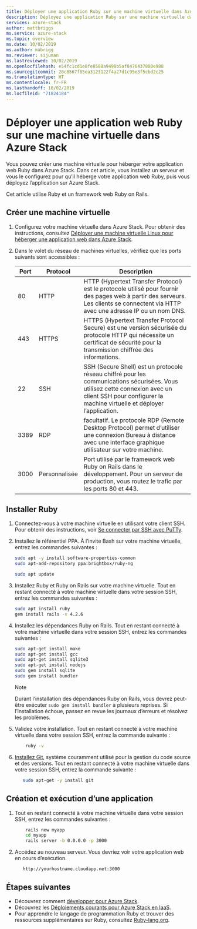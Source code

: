 ```yaml
---
title: Déployer une application Ruby sur une machine virtuelle dans Azure Stack | Microsoft Docs
description: Déployez une application Ruby sur une machine virtuelle dans Azure Stack.
services: azure-stack
author: mattbriggs
ms.service: azure-stack
ms.topic: overview
ms.date: 10/02/2019
ms.author: mabrigg
ms.reviewer: sijuman
ms.lastreviewed: 10/02/2019
ms.openlocfilehash: e54fc1cd1e8fe8588a9498b5af8476437880e988
ms.sourcegitcommit: 28c8567f85ea3123122f4a27d1c95e3f5cbd2c25
ms.translationtype: HT
ms.contentlocale: fr-FR
ms.lasthandoff: 10/02/2019
ms.locfileid: "71824184"
---
```

# <a name="deploy-a-ruby-web-app-to-a-vm-in-azure-stack"></a>Déployer une application web Ruby sur une machine virtuelle dans Azure Stack

Vous pouvez créer une machine virtuelle pour héberger votre application web Ruby dans Azure Stack. Dans cet article, vous installez un serveur et vous le configurez pour qu’il héberge votre application web Ruby, puis vous déployez l’application sur Azure Stack.

Cet article utilise Ruby et un framework web Ruby on Rails.

## <a name="create-a-vm"></a>Créer une machine virtuelle

1. Configurez votre machine virtuelle dans Azure Stack. Pour obtenir des instructions, consultez [Déployer une machine virtuelle Linux pour héberger une application web dans Azure Stack](azure-stack-dev-start-howto-deploy-linux.md).

2. Dans le volet du réseau de machines virtuelles, vérifiez que les ports suivants sont accessibles :

    | Port | Protocol | Description |
    | --- | --- | --- |
    | 80 | HTTP | HTTP (Hypertext Transfer Protocol) est le protocole utilisé pour fournir des pages web à partir des serveurs. Les clients se connectent via HTTP avec une adresse IP ou un nom DNS. |
    | 443 | HTTPS | HTTPS (Hypertext Transfer Protocol Secure) est une version sécurisée du protocole HTTP qui nécessite un certificat de sécurité pour la transmission chiffrée des informations. |
    | 22 | SSH | SSH (Secure Shell) est un protocole réseau chiffré pour les communications sécurisées. Vous utilisez cette connexion avec un client SSH pour configurer la machine virtuelle et déployer l’application. |
    | 3389 | RDP | facultatif. Le protocole RDP (Remote Desktop Protocol) permet d’utiliser une connexion Bureau à distance avec une interface graphique utilisateur sur votre machine.   |
    | 3000 | Personnalisée | Port utilisé par le framework web Ruby on Rails dans le développement. Pour un serveur de production, vous routez le trafic par les ports 80 et 443. |

## <a name="install-ruby"></a>Installer Ruby

1. Connectez-vous à votre machine virtuelle en utilisant votre client SSH. Pour obtenir des instructions, voir [Se connecter par SSH avec PuTTy](azure-stack-dev-start-howto-ssh-public-key.md#connect-with-ssh-by-using-putty).

1. Installez le référentiel PPA. À l’invite Bash sur votre machine virtuelle, entrez les commandes suivantes :

    ```bash  
    sudo apt -y install software-properties-common
    sudo apt-add-repository ppa:brightbox/ruby-ng

    sudo apt update
    ```

2. Installez Ruby et Ruby on Rails sur votre machine virtuelle. Tout en restant connecté à votre machine virtuelle dans votre session SSH, entrez les commandes suivantes :

    ```bash  
    sudo apt install ruby
    gem install rails -v 4.2.6
    ```

3. Installez les dépendances Ruby on Rails. Tout en restant connecté à votre machine virtuelle dans votre session SSH, entrez les commandes suivantes :

    ```bash  
    sudo apt-get install make
    sudo apt-get install gcc
    sudo apt-get install sqlite3
    sudo apt-get install nodejs
    sudo gem install sqlite
    sudo gem install bundler
    ```

    > [!Note]  
    > Durant l’installation des dépendances Ruby on Rails, vous devrez peut-être exécuter `sudo gem install bundler` à plusieurs reprises. Si l’installation échoue, passez en revue les journaux d’erreurs et résolvez les problèmes.

4. Validez votre installation. Tout en restant connecté à votre machine virtuelle dans votre session SSH, entrez la commande suivante :

    ```bash  
        ruby -v
    ```

3. [Installez Git](https://git-scm.com), système couramment utilisé pour la gestion du code source et des versions. Tout en restant connecté à votre machine virtuelle dans votre session SSH, entrez la commande suivante :

    ```bash  
       sudo apt-get -y install git
    ```

## <a name="create-and-run-an-app"></a>Création et exécution d’une application

1. Tout en restant connecté à votre machine virtuelle dans votre session SSH, entrez les commandes suivantes :

    ```bash
        rails new myapp
        cd myapp
        rails server -b 0.0.0.0 -p 3000
    ```

2. Accédez au nouveau serveur. Vous devriez voir votre application web en cours d’exécution.

    ```HTTP  
       http://yourhostname.cloudapp.net:3000
    ```

## <a name="next-steps"></a>Étapes suivantes

- Découvrez comment [développer pour Azure Stack](azure-stack-dev-start.md).
- Découvrez les [Déploiements courants pour Azure Stack en IaaS](azure-stack-dev-start-deploy-app.md).
- Pour apprendre le langage de programmation Ruby et trouver des ressources supplémentaires sur Ruby, consultez [Ruby-lang.org](https://www.ruby-lang.org).
